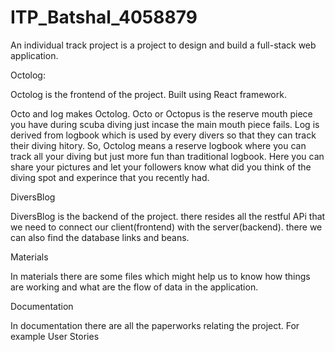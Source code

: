 # ITP_Batshal_4058879

An individual track project is a project to design and build a full-stack web application.

Octolog:

Octolog is the frontend of the project. Built using React framework. 

Octo and log makes Octolog. Octo or Octopus is the reserve mouth piece you have during scuba diving just incase the main mouth piece fails. Log is derived from logbook which is used by every divers so that they can track their diving hitory. So, Octolog means a reserve logbook where you can track all your diving but just more fun than traditional logbook. Here you can share your pictures and let your followers know what did you think of the diving spot and experince that you recently had.

DiversBlog

DiversBlog is the backend of the project. there resides all the restful APi that we need to connect our client(frontend) with the server(backend). there we can also find the database links and beans.

Materials

In materials there are some files which might help us to know how things are working and what are the flow of data in the application.

Documentation 

In documentation there are all the paperworks relating the project. For example User Stories 